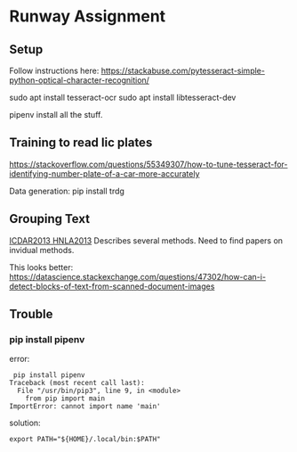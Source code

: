 # Runway Assignment

## Setup 

Follow instructions here:  https://stackabuse.com/pytesseract-simple-python-optical-character-recognition/ 

sudo apt install tesseract-ocr
sudo apt install libtesseract-dev

pipenv install all the stuff.

## Training to read lic plates
https://stackoverflow.com/questions/55349307/how-to-tune-tesseract-for-identifying-number-plate-of-a-car-more-accurately

Data generation:
pip install trdg

## Grouping Text

[ICDAR2013 HNLA2013](https://www.primaresearch.org/www/assets/papers/ICDAR2013_Antonacopoulos_HNLA2013.pdf) Describes several methods.  Need to find papers on invidual methods.
 
 This looks better: https://datascience.stackexchange.com/questions/47302/how-can-i-detect-blocks-of-text-from-scanned-document-images


## Trouble

### pip install pipenv

error:
```
 pip install pipenv
Traceback (most recent call last):
  File "/usr/bin/pip3", line 9, in <module>
    from pip import main
ImportError: cannot import name 'main'
```

solution:
```
export PATH="${HOME}/.local/bin:$PATH"
```
